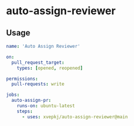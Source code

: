 # auto-assign-reviewer

## Usage 

```yml
name: 'Auto Assign Reviewer'

on:
  pull_request_target:
    types: [opened, reopened]

permissions:
  pull-requests: write

jobs:
  auto-assign-pr:
    runs-on: ubuntu-latest
    steps:
      - uses: xvepkj/auto-assign-reviewer@main
```
